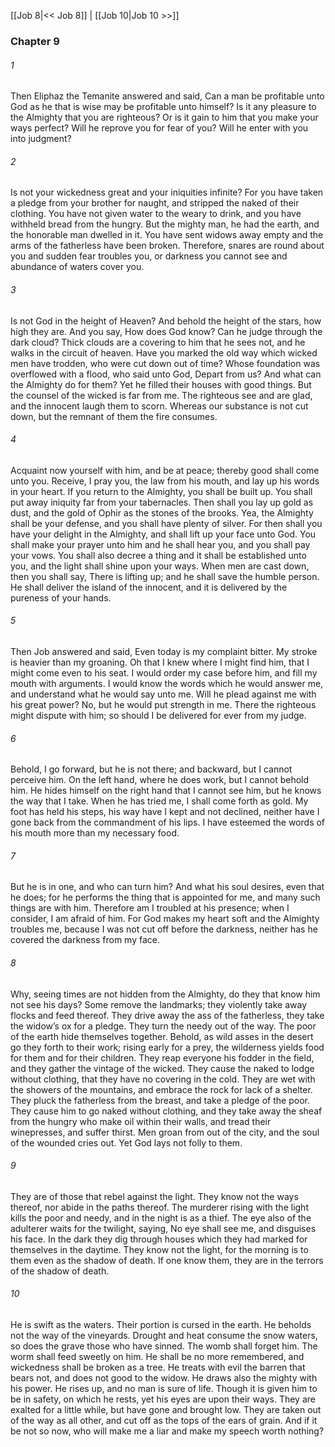 [[Job 8|<< Job 8]]  |  [[Job 10|Job 10 >>]]

### Chapter 9
###### 1
Then Eliphaz the Temanite answered and said, Can a man be profitable unto God as he that is wise may be profitable unto himself? Is it any pleasure to the Almighty that you are righteous? Or is it gain to him that you make your ways perfect? Will he reprove you for fear of you? Will he enter with you into judgment?

###### 2
Is not your wickedness great and your iniquities infinite? For you have taken a pledge from your brother for naught, and stripped the naked of their clothing. You have not given water to the weary to drink, and you have withheld bread from the hungry. But the mighty man, he had the earth, and the honorable man dwelled in it. You have sent widows away empty and the arms of the fatherless have been broken. Therefore, snares are round about you and sudden fear troubles you, or darkness you cannot see and abundance of waters cover you.

###### 3
Is not God in the height of Heaven? And behold the height of the stars, how high they are. And you say, How does God know? Can he judge through the dark cloud? Thick clouds are a covering to him that he sees not, and he walks in the circuit of heaven. Have you marked the old way which wicked men have trodden, who were cut down out of time? Whose foundation was overflowed with a flood, who said unto God, Depart from us? And what can the Almighty do for them? Yet he filled their houses with good things. But the counsel of the wicked is far from me. The righteous see and are glad, and the innocent laugh them to scorn. Whereas our substance is not cut down, but the remnant of them the fire consumes.

###### 4
Acquaint now yourself with him, and be at peace; thereby good shall come unto you. Receive, I pray you, the law from his mouth, and lay up his words in your heart. If you return to the Almighty, you shall be built up. You shall put away iniquity far from your tabernacles. Then shall you lay up gold as dust, and the gold of Ophir as the stones of the brooks. Yea, the Almighty shall be your defense, and you shall have plenty of silver. For then shall you have your delight in the Almighty, and shall lift up your face unto God. You shall make your prayer unto him and he shall hear you, and you shall pay your vows. You shall also decree a thing and it shall be established unto you, and the light shall shine upon your ways. When men are cast down, then you shall say, There is lifting up; and he shall save the humble person. He shall deliver the island of the innocent, and it is delivered by the pureness of your hands.

###### 5
Then Job answered and said, Even today is my complaint bitter. My stroke is heavier than my groaning. Oh that I knew where I might find him, that I might come even to his seat. I would order my case before him, and fill my mouth with arguments. I would know the words which he would answer me, and understand what he would say unto me. Will he plead against me with his great power? No, but he would put strength in me. There the righteous might dispute with him; so should I be delivered for ever from my judge.

###### 6
Behold, I go forward, but he is not there; and backward, but I cannot perceive him. On the left hand, where he does work, but I cannot behold him. He hides himself on the right hand that I cannot see him, but he knows the way that I take. When he has tried me, I shall come forth as gold. My foot has held his steps, his way have I kept and not declined, neither have I gone back from the commandment of his lips. I have esteemed the words of his mouth more than my necessary food.

###### 7
But he is in one, and who can turn him? And what his soul desires, even that he does; for he performs the thing that is appointed for me, and many such things are with him. Therefore am I troubled at his presence; when I consider, I am afraid of him. For God makes my heart soft and the Almighty troubles me, because I was not cut off before the darkness, neither has he covered the darkness from my face.

###### 8
Why, seeing times are not hidden from the Almighty, do they that know him not see his days? Some remove the landmarks; they violently take away flocks and feed thereof. They drive away the ass of the fatherless, they take the widow’s ox for a pledge. They turn the needy out of the way. The poor of the earth hide themselves together. Behold, as wild asses in the desert go they forth to their work; rising early for a prey, the wilderness yields food for them and for their children. They reap everyone his fodder in the field, and they gather the vintage of the wicked. They cause the naked to lodge without clothing, that they have no covering in the cold. They are wet with the showers of the mountains, and embrace the rock for lack of a shelter. They pluck the fatherless from the breast, and take a pledge of the poor. They cause him to go naked without clothing, and they take away the sheaf from the hungry who make oil within their walls, and tread their winepresses, and suffer thirst. Men groan from out of the city, and the soul of the wounded cries out. Yet God lays not folly to them.

###### 9
They are of those that rebel against the light. They know not the ways thereof, nor abide in the paths thereof. The murderer rising with the light kills the poor and needy, and in the night is as a thief. The eye also of the adulterer waits for the twilight, saying, No eye shall see me, and disguises his face. In the dark they dig through houses which they had marked for themselves in the daytime. They know not the light, for the morning is to them even as the shadow of death. If one know them, they are in the terrors of the shadow of death.

###### 10
He is swift as the waters. Their portion is cursed in the earth. He beholds not the way of the vineyards. Drought and heat consume the snow waters, so does the grave those who have sinned. The womb shall forget him. The worm shall feed sweetly on him. He shall be no more remembered, and wickedness shall be broken as a tree. He treats with evil the barren that bears not, and does not good to the widow. He draws also the mighty with his power. He rises up, and no man is sure of life. Though it is given him to be in safety, on which he rests, yet his eyes are upon their ways. They are exalted for a little while, but have gone and brought low. They are taken out of the way as all other, and cut off as the tops of the ears of grain. And if it be not so now, who will make me a liar and make my speech worth nothing?